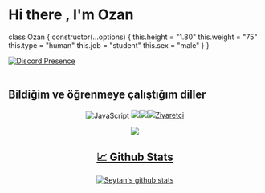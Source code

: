# Hi there , I'm Ozan

class Ozan {
  constructor(...options) {
    this.height = "1.80"
    this.weight = "75"
    this.type = "human"
    this.job = "student"
    this.sex = "male"
  }
}

[![Discord Presence](https://lanyard-profile-readme.vercel.app/api/438757131819286529)](https://discord.com/users/438757131819286529) <br><br> 

## Bildiğim ve öğrenmeye çalıştığım diller

<div align="center">
<img alt="JavaScript" align="center" src="https://img.shields.io/badge/-Javascript-edb200?style=flat-square&logo=javascript&logoColor=white%22/%3E
<img alt="html5" align="center" src="https://img.shields.io/badge/-HTML5-E34F26?style=flat-square&logo=html5&logoColor=white%22/%3E
<img alt="css3" align="center" src="https://img.shields.io/badge/-CSS-264de4?style=flat-square&logo=css3&logoColor=white%22/%3E
<img alt="Nodejs" align="center" src="https://img.shields.io/badge/-Nodejs-43853d?style=flat-square&logo=Node.js&logoColor=white%22/%3E
</div>

<h3>Kişisel hesaplarım:</h3>
<p align="left">
<a href="https://discord.com/users/438757131819286529" target"blank_"><img src="https://img.shields.io/badge/discord%20-111111.svg?&style=for-the-badge&logo=discord&logoColor=white%22%3E</a>
<a href="https://instagram.com/icbinseytan" target"blank"><img src="https://img.shields.io/badge/INSTAGRAM%20-111111.svg?&style=for-the-badge&logo=instagram&logoColor=white%22%3E</a>
<a href="https://sptfy.com/seytan" target"blank"><img src="https://img.shields.io/badge/Spotify%20-111111.svg?&style=for-the-badge&logo=spotify&logoColor=white%22%3E</a>


# Ziyaretçi
<p align = "center">
</p>
<p align = "center">
<img src="https://profile-counter.glitch.me/%7BSeytan0%7D/count.svg" />
</p> 


## 📈 Github Stats

![Seytan's github stats](https://github-readme-stats.vercel.app/api?username=Seytan0&show_icons=true&theme=merko)

<p align="center">
<img src="https://github-profile-trophy.vercel.app/?username=Seytan0&theme=radical%22/%3E
</p>
